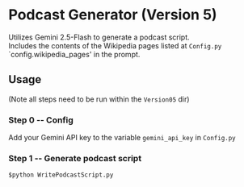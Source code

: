 # Podcast Generator (Version 5)
Utilizes Gemini 2.5-Flash to generate a podcast script.  
Includes the contents of the Wikipedia pages listed at `Config.py` `config.wikipedia_pages' in the prompt.   
## Usage
(Note all steps need to be run within the `Version05` dir)
### Step 0 -- Config
Add your Gemini API key to the variable `gemini_api_key` in `Config.py`
### Step 1 -- Generate podcast script
`$python WritePodcastScript.py`